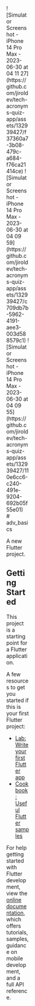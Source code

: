 <div style="width:60px ; height:60px">
![Simulator Screenshot - iPhone 14 Pro Max - 2023-06-30 at 04 11 27](https://github.com/jiroldev/tech-acronyms-quiz-app/assets/132939427/f37360a7-3b08-479c-a684-f76ca21414ce)
![Simulator Screenshot - iPhone 14 Pro Max - 2023-06-30 at 04 09 59](https://github.com/jiroldev/tech-acronyms-quiz-app/assets/132939427/c709db7b-5962-4191-aee3-003d588579c1)
![Simulator Screenshot - iPhone 14 Pro Max - 2023-06-30 at 04 09 55](https://github.com/jiroldev/tech-acronyms-quiz-app/assets/132939427/110e6cc6-c240-491e-9204-692b05f55e01)
<div/>
# adv_basics

A new Flutter project.

## Getting Started

This project is a starting point for a Flutter application.

A few resources to get you started if this is your first Flutter project:

- [Lab: Write your first Flutter app](https://docs.flutter.dev/get-started/codelab)
- [Cookbook: Useful Flutter samples](https://docs.flutter.dev/cookbook)

For help getting started with Flutter development, view the
[online documentation](https://docs.flutter.dev/), which offers tutorials,
samples, guidance on mobile development, and a full API reference.
